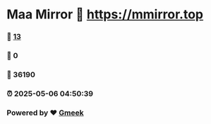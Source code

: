 # Maa Mirror :link: https://mmirror.top 
### :page_facing_up: [13](https://mmirror.top/tag.html) 
### :speech_balloon: 0 
### :hibiscus: 36190 
### :alarm_clock: 2025-05-06 04:50:39 
### Powered by :heart: [Gmeek](https://github.com/Meekdai/Gmeek)
